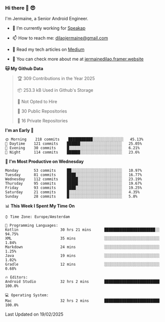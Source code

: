 ### Hi there 👋 😎
I'm Jermaine, a Senior Android Engineer.

- 🔭 I’m currently working for [Speakap](https://www.speakap.com/)

- 📫 How to reach me: dilaojermaine@gmail.com

- 📖 Read my tech articles on [Medium](https://jermainedilao.medium.com/)

- 👀 You can check more about me at [jermainedilao.framer.website](https://jermainedilao.framer.website)

<!--
**jermainedilao/jermainedilao** is a ✨ _special_ ✨ repository because its `README.md` (this file) appears on your GitHub profile.

Here are some ideas to get you started:

- 🔭 I’m currently working on ...
- 🌱 I’m currently learning ...
- 👯 I’m looking to collaborate on ...
- 🤔 I’m looking for help with ...
- 💬 Ask me about ...
- 📫 How to reach me: ...
- 😄 Pronouns: ...
- ⚡ Fun fact: ...
-->

<!--START_SECTION:waka-->
**🐱 My Github Data** 

> 🏆 309 Contributions in the Year 2025
 > 
> 📦 253.3 kB Used in Github's Storage 
 > 
> 🚫 Not Opted to Hire
 > 
> 📜 30 Public Repositories 
 > 
> 🔑 16 Private Repositories  
 > 
**I'm an Early 🐤** 

```text
🌞 Morning    218 commits    ███████████░░░░░░░░░░░░░░   45.13% 
🌆 Daytime    121 commits    ██████░░░░░░░░░░░░░░░░░░░   25.05% 
🌃 Evening    30 commits     █░░░░░░░░░░░░░░░░░░░░░░░░   6.21% 
🌙 Night      114 commits    ██████░░░░░░░░░░░░░░░░░░░   23.6%

```
📅 **I'm Most Productive on Wednesday** 

```text
Monday       53 commits     ██░░░░░░░░░░░░░░░░░░░░░░░   10.97% 
Tuesday      81 commits     ████░░░░░░░░░░░░░░░░░░░░░   16.77% 
Wednesday    112 commits    █████░░░░░░░░░░░░░░░░░░░░   23.19% 
Thursday     95 commits     █████░░░░░░░░░░░░░░░░░░░░   19.67% 
Friday       93 commits     ████░░░░░░░░░░░░░░░░░░░░░   19.25% 
Saturday     21 commits     █░░░░░░░░░░░░░░░░░░░░░░░░   4.35% 
Sunday       28 commits     █░░░░░░░░░░░░░░░░░░░░░░░░   5.8%

```


📊 **This Week I Spent My Time On** 

```text
⌚︎ Time Zone: Europe/Amsterdam

💬 Programming Languages: 
Kotlin                   30 hrs 21 mins      ███████████████████████░░   94.75% 
XML                      35 mins             ░░░░░░░░░░░░░░░░░░░░░░░░░   1.84% 
Markdown                 24 mins             ░░░░░░░░░░░░░░░░░░░░░░░░░   1.25% 
Java                     19 mins             ░░░░░░░░░░░░░░░░░░░░░░░░░   1.02% 
Gradle                   12 mins             ░░░░░░░░░░░░░░░░░░░░░░░░░   0.68%

🔥 Editors: 
Android Studio           32 hrs 2 mins       █████████████████████████   100.0%

💻 Operating System: 
Mac                      32 hrs 2 mins       █████████████████████████   100.0%

```


 Last Updated on 19/02/2025
<!--END_SECTION:waka-->
